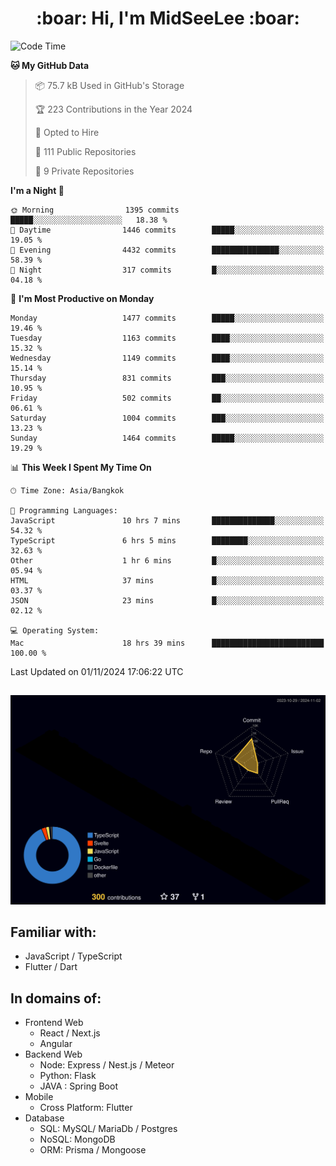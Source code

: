 <h1 align="center"> :boar: Hi, I'm MidSeeLee :boar:</h1>
 
<!--START_SECTION:waka-->
![Code Time](http://img.shields.io/badge/Code%20Time-2%2C149%20hrs%2019%20mins-blue)

**🐱 My GitHub Data** 

> 📦 75.7 kB Used in GitHub's Storage 
 > 
> 🏆 223 Contributions in the Year 2024
 > 
> 💼 Opted to Hire
 > 
> 📜 111 Public Repositories 
 > 
> 🔑 9 Private Repositories 
 > 
**I'm a Night 🦉** 

```text
🌞 Morning                1395 commits        █████░░░░░░░░░░░░░░░░░░░░   18.38 % 
🌆 Daytime                1446 commits        █████░░░░░░░░░░░░░░░░░░░░   19.05 % 
🌃 Evening                4432 commits        ███████████████░░░░░░░░░░   58.39 % 
🌙 Night                  317 commits         █░░░░░░░░░░░░░░░░░░░░░░░░   04.18 % 
```
📅 **I'm Most Productive on Monday** 

```text
Monday                   1477 commits        █████░░░░░░░░░░░░░░░░░░░░   19.46 % 
Tuesday                  1163 commits        ████░░░░░░░░░░░░░░░░░░░░░   15.32 % 
Wednesday                1149 commits        ████░░░░░░░░░░░░░░░░░░░░░   15.14 % 
Thursday                 831 commits         ███░░░░░░░░░░░░░░░░░░░░░░   10.95 % 
Friday                   502 commits         ██░░░░░░░░░░░░░░░░░░░░░░░   06.61 % 
Saturday                 1004 commits        ███░░░░░░░░░░░░░░░░░░░░░░   13.23 % 
Sunday                   1464 commits        █████░░░░░░░░░░░░░░░░░░░░   19.29 % 
```


📊 **This Week I Spent My Time On** 

```text
🕑︎ Time Zone: Asia/Bangkok

💬 Programming Languages: 
JavaScript               10 hrs 7 mins       ██████████████░░░░░░░░░░░   54.32 % 
TypeScript               6 hrs 5 mins        ████████░░░░░░░░░░░░░░░░░   32.63 % 
Other                    1 hr 6 mins         █░░░░░░░░░░░░░░░░░░░░░░░░   05.94 % 
HTML                     37 mins             █░░░░░░░░░░░░░░░░░░░░░░░░   03.37 % 
JSON                     23 mins             █░░░░░░░░░░░░░░░░░░░░░░░░   02.12 % 

💻 Operating System: 
Mac                      18 hrs 39 mins      █████████████████████████   100.00 % 
```


 Last Updated on 01/11/2024 17:06:22 UTC
<!--END_SECTION:waka-->

##

![](./profile-3d-contrib/profile-night-rainbow.svg)

## Familiar with:
- JavaScript / TypeScript
- Flutter / Dart

## In domains of:
- Frontend Web
  - React / Next.js
  - Angular
- Backend Web
  - Node: Express / Nest.js / Meteor
  - Python: Flask
  - JAVA : Spring Boot
- Mobile
  - Cross Platform: Flutter
- Database
  - SQL: MySQL/ MariaDb / Postgres
  - NoSQL: MongoDB
  - ORM: Prisma / Mongoose
